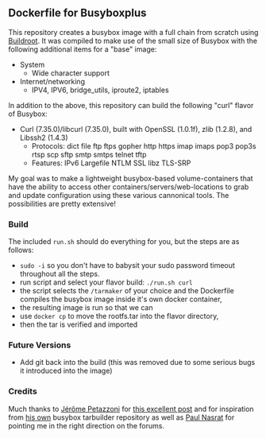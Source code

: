 ## Dockerfile for Busyboxplus

This repository creates a busybox image with a full chain from scratch using
[Buildroot](http://buildroot.uclibc.org).  It was compiled to make use of the
small size of Busybox with the following additional items for a "base" image:

* System
    * Wide character support
* Internet/networking
    * IPV4, IPV6, bridge_utils, iproute2, iptables

In addition to the above, this repository can build the following "curl" flavor
of Busybox:
* Curl (7.35.0)/libcurl (7.35.0), built with OpenSSL (1.0.1f), zlib (1.2.8), and
  Libssh2 (1.4.3)
    * Protocols: dict file ftp ftps gopher http https imap imaps pop3 pop3s rtsp
      scp sftp smtp smtps telnet tftp 
    * Features: IPv6 Largefile NTLM SSL libz TLS-SRP

My goal was to make a lightweight busybox-based volume-containers that have the
ability to access other containers/servers/web-locations to grab and update
configuration using these various cannonical tools. The possibilities are pretty
extensive!

### Build

The included `run.sh` should do everything for you, but the steps are as
follows:

* `sudo -i` so you don't have to babysit your sudo password timeout throughout
  all the steps.
* run script and select your flavor build: `./run.sh curl`
* the script selects the `/tarmaker` of your choice and the Dockerfile compiles
  the busybox image inside it's own docker container,
* the resulting image is run so that we can
* use `docker cp` to move the rootfs.tar into the flavor directory,
* then the tar is verified and imported

### Future Versions

* Add git back into the build (this was removed due to some serious bugs it
  introduced into the image)

### Credits

Much thanks to [Jérôme Petazzoni](https://github.com/jpetazzo) for [this
excellent
post](http://blog.docker.io/2013/06/create-light-weight-docker-containers-buildroot)
and for inspiration from [his own](https://github.com/jpetazzo/docker-busybox)
busybox tarbuilder repository as well as [Paul
Nasrat](https://github.com/pnasrat) for pointing me in the right direction on 
the forums.
